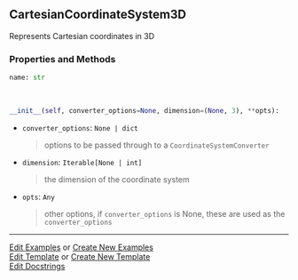 ## <a id="McUtils.Coordinerds.CoordinateSystems.CommonCoordinateSystems.CartesianCoordinateSystem3D">CartesianCoordinateSystem3D</a>
Represents Cartesian coordinates in 3D

### Properties and Methods
```python
name: str
```
<a id="McUtils.Coordinerds.CoordinateSystems.CommonCoordinateSystems.CartesianCoordinateSystem3D.__init__" class="docs-object-method">&nbsp;</a>
```python
__init__(self, converter_options=None, dimension=(None, 3), **opts): 
```

- `converter_options`: `None | dict`
    >options to be passed through to a `CoordinateSystemConverter`
- `dimension`: `Iterable[None | int]`
    >the dimension of the coordinate system
- `opts`: `Any`
    >other options, if `converter_options` is None, these are used as the `converter_options`





___

[Edit Examples](https://github.com/McCoyGroup/McUtils/edit/edit/ci/examples/ci/docs/McUtils/Coordinerds/CoordinateSystems/CommonCoordinateSystems/CartesianCoordinateSystem3D.md) or 
[Create New Examples](https://github.com/McCoyGroup/McUtils/new/edit/?filename=ci/examples/ci/docs/McUtils/Coordinerds/CoordinateSystems/CommonCoordinateSystems/CartesianCoordinateSystem3D.md) <br/>
[Edit Template](https://github.com/McCoyGroup/McUtils/edit/edit/ci/docs/ci/docs/McUtils/Coordinerds/CoordinateSystems/CommonCoordinateSystems/CartesianCoordinateSystem3D.md) or 
[Create New Template](https://github.com/McCoyGroup/McUtils/new/edit/?filename=ci/docs/templates/ci/docs/McUtils/Coordinerds/CoordinateSystems/CommonCoordinateSystems/CartesianCoordinateSystem3D.md) <br/>
[Edit Docstrings](https://github.com/McCoyGroup/McUtils/edit/edit/McUtils/Coordinerds/CoordinateSystems/CommonCoordinateSystems.py?message=Update%20Docs)